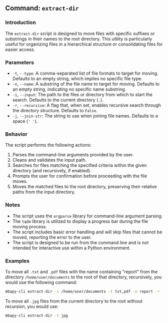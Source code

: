 <!--
 * @Date: 2024-04-22 11:33:55
 * @LastEditors: BHM-Bob 2262029386@qq.com
 * @LastEditTime: 2024-04-22 11:34:09
 * @Description: 
-->
## Command: `extract-dir`
### Introduction
The `extract-dir` script is designed to move files with specific suffixes or substrings in their names to the root directory. This utility is particularly useful for organizing files in a hierarchical structure or consolidating files for easier access.
### Parameters
- `-t`, `--type`: A comma-separated list of file formats to target for moving. Defaults to an empty string, which implies no specific file type.
- `-n`, `--name`: A substring of the file name to target for moving. Defaults to an empty string, indicating no specific name substring.
- `-i`, `--input`: The path to the files or directory from which to start the search. Defaults to the current directory (`.`).
- `-r`, `--recursive`: A flag that, when set, enables recursive search through the directory structure. Defaults to `False`.
- `-j`, `--join-str`: The string to use when joining file names. Defaults to a space (`' '`).

### Behavior
The script performs the following actions:
1. Parses the command-line arguments provided by the user.
2. Cleans and validates the input path.
3. Searches for files matching the specified criteria within the given directory (and recursively, if enabled).
4. Prompts the user for confirmation before proceeding with the file moves.
5. Moves the matched files to the root directory, preserving their relative paths from the input directory.

### Notes
- The script uses the `argparse` library for command-line argument parsing.
- The `tqdm` library is utilized to display a progress bar during the file moving process.
- The script includes basic error handling and will skip files that cannot be moved, reporting the error to the user.
- The script is designed to be run from the command line and is not intended for interactive use within a Python environment.

### Examples
To move all `.txt` and `.pdf` files with the name containing "report" from the directory `/home/user/documents` to the root of that directory, recursively, you would use the following command:
```bash
mbapy-cli extract-dir -i /home/user/documents -t txt,pdf -n report -r
```

To move all `.jpg` files from the current directory to the root without recursion, you would use:
```bash
mbapy-cli extract-dir -t jpg
```
